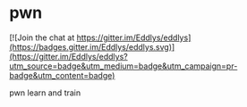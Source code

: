 # pwn

[![Join the chat at https://gitter.im/Eddlys/eddlys](https://badges.gitter.im/Eddlys/eddlys.svg)](https://gitter.im/Eddlys/eddlys?utm_source=badge&utm_medium=badge&utm_campaign=pr-badge&utm_content=badge)

pwn learn and train

